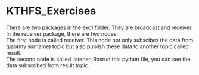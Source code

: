 # KTHFS_Exercises
There are two packages in the exc1 folder. They are broadcast and receiver.  
In the receiver package, there are two nodes.  
The first node is called receiver. This node not only subscibes the data from qiao(my surname) topic but also publish these data to another topic called result.  
The second node is called listener. Rosrun this python file, you can see the data subscribed from result topic.  
